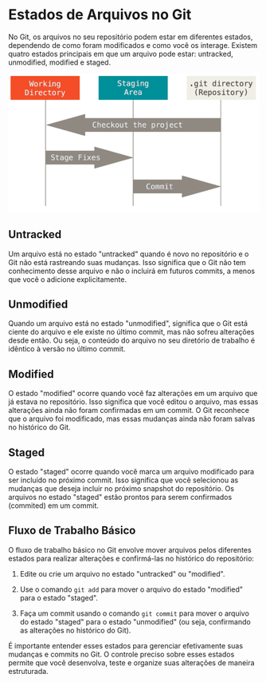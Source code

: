 # Estados de Arquivos no Git

No Git, os arquivos no seu repositório podem estar em diferentes estados, dependendo de como foram modificados e como você os interage. Existem quatro estados principais em que um arquivo pode estar: untracked, unmodified, modified e staged.

![](./assets/file-state.png)

## Untracked

Um arquivo está no estado "untracked" quando é novo no repositório e o Git não está rastreando suas mudanças. Isso significa que o Git não tem conhecimento desse arquivo e não o incluirá em futuros commits, a menos que você o adicione explicitamente.

## Unmodified

Quando um arquivo está no estado "unmodified", significa que o Git está ciente do arquivo e ele existe no último commit, mas não sofreu alterações desde então. Ou seja, o conteúdo do arquivo no seu diretório de trabalho é idêntico à versão no último commit.

## Modified

O estado "modified" ocorre quando você faz alterações em um arquivo que já estava no repositório. Isso significa que você editou o arquivo, mas essas alterações ainda não foram confirmadas em um commit. O Git reconhece que o arquivo foi modificado, mas essas mudanças ainda não foram salvas no histórico do Git.

## Staged

O estado "staged" ocorre quando você marca um arquivo modificado para ser incluído no próximo commit. Isso significa que você selecionou as mudanças que deseja incluir no próximo snapshot do repositório. Os arquivos no estado "staged" estão prontos para serem confirmados (commited) em um commit.

## Fluxo de Trabalho Básico

O fluxo de trabalho básico no Git envolve mover arquivos pelos diferentes estados para realizar alterações e confirmá-las no histórico do repositório:

1. Edite ou crie um arquivo no estado "untracked" ou "modified".

2. Use o comando `git add` para mover o arquivo do estado "modified" para o estado "staged".

3. Faça um commit usando o comando `git commit` para mover o arquivo do estado "staged" para o estado "unmodified" (ou seja, confirmando as alterações no histórico do Git).

É importante entender esses estados para gerenciar efetivamente suas mudanças e commits no Git. O controle preciso sobre esses estados permite que você desenvolva, teste e organize suas alterações de maneira estruturada.